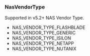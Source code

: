 ### NasVendorType
Supported in v5.2+
  NAS Vendor Type.

- NAS_VENDOR_TYPE_FLASHBLADE
- NAS_VENDOR_TYPE_GENERIC
- NAS_VENDOR_TYPE_ISILON
- NAS_VENDOR_TYPE_NETAPP
- NAS_VENDOR_TYPE_NUTANIX
